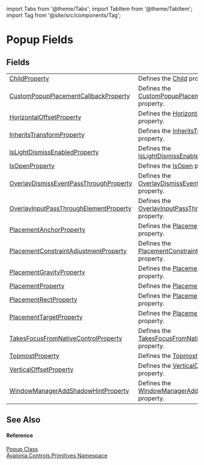 import Tabs from '@theme/Tabs'; 
import TabItem from '@theme/TabItem'; 
import Tag from '@site/src/components/Tag'; 

# Popup Fields




## Fields
<table>
<tr>
<td><a href="F_Avalonia_Controls_Primitives_Popup_ChildProperty">ChildProperty</a></td>
<td>Defines the <a href="P_Avalonia_Controls_Primitives_Popup_Child">Child</a> property.</td>
</tr>
<tr>
<td><a href="F_Avalonia_Controls_Primitives_Popup_CustomPopupPlacementCallbackProperty">CustomPopupPlacementCallbackProperty</a></td>
<td>Defines the <a href="P_Avalonia_Controls_Primitives_Popup_CustomPopupPlacementCallback">CustomPopupPlacementCallback</a> property.</td>
</tr>
<tr>
<td><a href="F_Avalonia_Controls_Primitives_Popup_HorizontalOffsetProperty">HorizontalOffsetProperty</a></td>
<td>Defines the <a href="P_Avalonia_Controls_Primitives_Popup_HorizontalOffset">HorizontalOffset</a> property.</td>
</tr>
<tr>
<td><a href="F_Avalonia_Controls_Primitives_Popup_InheritsTransformProperty">InheritsTransformProperty</a></td>
<td>Defines the <a href="P_Avalonia_Controls_Primitives_Popup_InheritsTransform">InheritsTransform</a> property.</td>
</tr>
<tr>
<td><a href="F_Avalonia_Controls_Primitives_Popup_IsLightDismissEnabledProperty">IsLightDismissEnabledProperty</a></td>
<td>Defines the <a href="P_Avalonia_Controls_Primitives_Popup_IsLightDismissEnabled">IsLightDismissEnabled</a> property.</td>
</tr>
<tr>
<td><a href="F_Avalonia_Controls_Primitives_Popup_IsOpenProperty">IsOpenProperty</a></td>
<td>Defines the <a href="P_Avalonia_Controls_Primitives_Popup_IsOpen">IsOpen</a> property.</td>
</tr>
<tr>
<td><a href="F_Avalonia_Controls_Primitives_Popup_OverlayDismissEventPassThroughProperty">OverlayDismissEventPassThroughProperty</a></td>
<td>Defines the <a href="P_Avalonia_Controls_Primitives_Popup_OverlayDismissEventPassThrough">OverlayDismissEventPassThrough</a> property.</td>
</tr>
<tr>
<td><a href="F_Avalonia_Controls_Primitives_Popup_OverlayInputPassThroughElementProperty">OverlayInputPassThroughElementProperty</a></td>
<td>Defines the <a href="P_Avalonia_Controls_Primitives_Popup_OverlayInputPassThroughElement">OverlayInputPassThroughElement</a> property.</td>
</tr>
<tr>
<td><a href="F_Avalonia_Controls_Primitives_Popup_PlacementAnchorProperty">PlacementAnchorProperty</a></td>
<td>Defines the <a href="P_Avalonia_Controls_Primitives_Popup_PlacementAnchor">PlacementAnchor</a> property.</td>
</tr>
<tr>
<td><a href="F_Avalonia_Controls_Primitives_Popup_PlacementConstraintAdjustmentProperty">PlacementConstraintAdjustmentProperty</a></td>
<td>Defines the <a href="P_Avalonia_Controls_Primitives_Popup_PlacementConstraintAdjustment">PlacementConstraintAdjustment</a> property.</td>
</tr>
<tr>
<td><a href="F_Avalonia_Controls_Primitives_Popup_PlacementGravityProperty">PlacementGravityProperty</a></td>
<td>Defines the <a href="P_Avalonia_Controls_Primitives_Popup_PlacementGravity">PlacementGravity</a> property.</td>
</tr>
<tr>
<td><a href="F_Avalonia_Controls_Primitives_Popup_PlacementProperty">PlacementProperty</a></td>
<td>Defines the <a href="P_Avalonia_Controls_Primitives_Popup_Placement">Placement</a> property.</td>
</tr>
<tr>
<td><a href="F_Avalonia_Controls_Primitives_Popup_PlacementRectProperty">PlacementRectProperty</a></td>
<td>Defines the <a href="P_Avalonia_Controls_Primitives_Popup_PlacementRect">PlacementRect</a> property.</td>
</tr>
<tr>
<td><a href="F_Avalonia_Controls_Primitives_Popup_PlacementTargetProperty">PlacementTargetProperty</a></td>
<td>Defines the <a href="P_Avalonia_Controls_Primitives_Popup_PlacementTarget">PlacementTarget</a> property.</td>
</tr>
<tr>
<td><a href="F_Avalonia_Controls_Primitives_Popup_TakesFocusFromNativeControlProperty">TakesFocusFromNativeControlProperty</a></td>
<td>Defines the <a href="P_Avalonia_Controls_Primitives_Popup_TakesFocusFromNativeControl">TakesFocusFromNativeControl</a> property.</td>
</tr>
<tr>
<td><a href="F_Avalonia_Controls_Primitives_Popup_TopmostProperty">TopmostProperty</a></td>
<td>Defines the <a href="P_Avalonia_Controls_Primitives_Popup_Topmost">Topmost</a> property.</td>
</tr>
<tr>
<td><a href="F_Avalonia_Controls_Primitives_Popup_VerticalOffsetProperty">VerticalOffsetProperty</a></td>
<td>Defines the <a href="P_Avalonia_Controls_Primitives_Popup_VerticalOffset">VerticalOffset</a> property.</td>
</tr>
<tr>
<td><a href="F_Avalonia_Controls_Primitives_Popup_WindowManagerAddShadowHintProperty">WindowManagerAddShadowHintProperty</a></td>
<td>Defines the <a href="P_Avalonia_Controls_Primitives_Popup_WindowManagerAddShadowHint">WindowManagerAddShadowHint</a> property.</td>
</tr>
</table>

## See Also


#### Reference
<a href="T_Avalonia_Controls_Primitives_Popup">Popup Class</a>  
<a href="N_Avalonia_Controls_Primitives">Avalonia.Controls.Primitives Namespace</a>  
